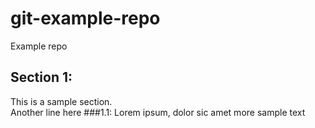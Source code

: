 # git-example-repo
Example repo

## Section 1:
This is a sample section.  
Another line here
###1.1:
Lorem ipsum, dolor sic amet
more sample text
